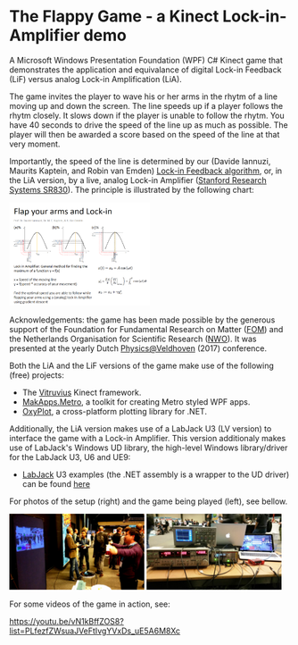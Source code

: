 # The Flappy Game - a Kinect Lock-in-Amplifier demo

A Microsoft Windows Presentation Foundation (WPF) C# Kinect game that demonstrates the application and equivalance of digital Lock-in Feedback (LiF) versus analog Lock-in Amplification (LiA).

The game invites the player to wave his or her arms in the rhytm of a line moving up and down the screen. The line speeds up if a player follows the rhytm closely. It slows down if the player is unable to follow the rhytm. You have 40 seconds to drive the speed of the line up as much as possible. The player will then be awarded a score based on the speed of the line at that very moment. 

Importantly, the speed of the line is determined by our (Davide Iannuzi, Maurits Kaptein, and Robin van Emden) [Lock-in Feedback algorithm](https://arxiv.org/abs/1502.00598), or, in the LiA version, by a live, analog Lock-in Amplifier ([Stanford Research Systems SR830](http://www.thinksrs.com/products/SR810830.htm)). The principle is illustrated by the following chart:

<img src="https://raw.githubusercontent.com/robinvanemden/Flappy---Kinect-Lock-in-Amplifier-demo/master/Images/flap.png" width="50%">

Acknowledgements: the game has been made possible by the generous support of the Foundation for Fundamental Research on Matter ([FOM](https://www.fom.nl/en/)) and the Netherlands Organisation for Scientific Research ([NWO](http://www.nwo.nl/en)). It was presented at the yearly Dutch [Physics@Veldhoven](https://www.fom.nl/agenda/physicsatveldhoven/information/) (2017) conference.

Both the LiA and the LiF versions of the game make use of the following (free) projects:

- The [Vitruvius](http://vitruviuskinect.com/) Kinect framework.
- [MakApps.Metro](https://github.com/MahApps/MahApps.Metro), a toolkit for creating Metro styled WPF apps.
- [OxyPlot](http://www.oxyplot.org/), a cross-platform plotting library for .NET.

Additionally, the LiA version makes use of a LabJack U3 (LV version) to interface the game with a Lock-in Amplifier. This version additionaly makes use of LabJack's Windows UD library, the high-level Windows library/driver for the LabJack U3, U6 and UE9:

- [LabJack](https://labjack.com/products/u3) U3 examples (the .NET assembly is a wrapper to the UD driver) can be found [here](https://labjack.com/support/software/examples/ud/dotnet)

For photos of the setup (right) and the game being played (left), see bellow.

<img src="https://raw.githubusercontent.com/robinvanemden/Flappy---Kinect-Lock-in-Amplifier-demo/master/Images/play.jpg" width="48%">  <img src="https://raw.githubusercontent.com/robinvanemden/Flappy---Kinect-Lock-in-Amplifier-demo/master/Images/setup.jpg" width="48%">

For some videos of the game in action, see:

https://youtu.be/vN1kBffZOS8?list=PLfezfZWsuaJVeFtIvgYVxDs_uE5A6M8Xc
